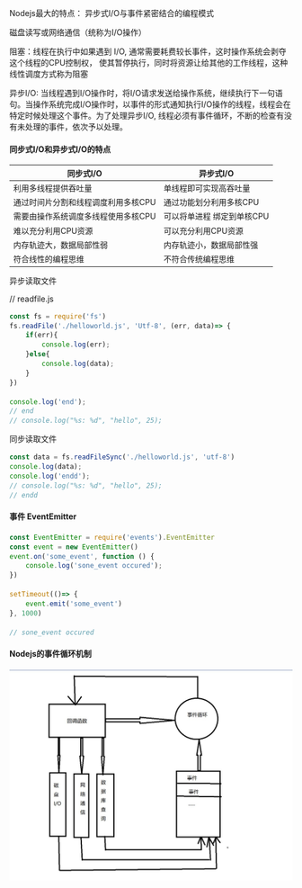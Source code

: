 Nodejs最大的特点： 异步式I/O与事件紧密结合的编程模式

磁盘读写或网络通信（统称为I/O操作）

阻塞：线程在执行中如果遇到 I/O, 通常需要耗费较长事件，这时操作系统会剥夺这个线程的CPU控制权， 使其暂停执行，同时将资源让给其他的工作线程，这种线性调度方式称为阻塞

异步I/O: 当线程遇到I/O操作时，将I/O请求发送给操作系统，继续执行下一句语句。当操作系统完成I/O操作时，以事件的形式通知执行I/O操作的线程，线程会在特定时候处理这个事件。为了处理异步I/O, 线程必须有事件循环，不断的检查有没有未处理的事件，依次予以处理。

#### 同步式I/O和异步式I/O的特点

| 同步式I/O                           | 异步式I/O                  |
| ----------------------------------- | -------------------------- |
| 利用多线程提供吞吐量                | 单线程即可实现高吞吐量     |
| 通过时间片分割和线程调度利用多核CPU | 通过功能划分利用多核CPU    |
| 需要由操作系统调度多线程使用多核CPU | 可以将单进程 绑定到单核CPU |
| 难以充分利用CPU资源                 | 可以充分利用CPU资源        |
| 内存轨迹大，数据局部性弱            | 内存轨迹小，数据局部性强   |
| 符合线性的编程思维                  | 不符合传统编程思维         |

异步读取文件

// readfile.js

```javascript
const fs = require('fs')
fs.readFile('./helloworld.js', 'Utf-8', (err, data)=> {
    if(err){
        console.log(err);
    }else{
        console.log(data);
    }
})

console.log('end');
// end
// console.log("%s: %d", "hello", 25);
```

同步读取文件

```javascript
const data = fs.readFileSync('./helloworld.js', 'utf-8')
console.log(data);
console.log('endd');
// console.log("%s: %d", "hello", 25);
// endd
```

#### 事件 EventEmitter

```javascript
const EventEmitter = require('events').EventEmitter
const event = new EventEmitter()
event.on('some_event', function () {
    console.log('sone_event occured');
})

setTimeout(()=> {
    event.emit('some_event')
}, 1000)

// sone_event occured
```

#### Nodejs的事件循环机制

![](..\img\node事件循环.jpg)



